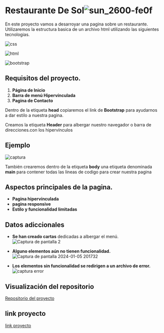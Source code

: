 # Restaurante De Sol![sun_2600-fe0f](https://github.com/AlbertoPueblas/Proyecto-Restaurante/assets/154467649/d3201163-ae72-4a25-8cb2-d5c6c277c5d3)


En este proyecto vamos a desarroyar una pagina sobre un restaurante.
Utilizaremos la estructura basica de un archivo html utilizando las siguientes tecnologias.

![css](https://img.shields.io/badge/CSS3-blue?logo=CSS3)

![html](https://img.shields.io/badge/html5-orange?logo=html5)


![bootstrap](https://img.shields.io/badge/bootstrap-purple?logo=bootstrap)

## Requisitos del proyecto.
1. **Página de Inicio**
2. **Barra de menú Hipervínculada**
3. **Pagina de Contacto**

Dentro de la etiqueta **head** copiaremos el link de **Bootstrap** para ayudarnos a dar estilo a nuestra pagina.

Creamos la etiqueta **Header** para albergar nuestro navegador o barra de direcciones.con los hipervínculos

## Ejemplo

![captura](https://github.com/AlbertoPueblas/Proyecto-Restaurante/assets/154467649/3a891701-08cc-4e2c-a62e-1d8a404e9ee4)

También crearemos dentro de la etiqueta **body** una etiqueta denominada **main** para contener todas las lineas de codigo para crear nuestra pagina

 

## Aspectos principales de la pagina.

* **Pagina hipervínculada**
* **pagina responsive**
* **Estilo y funcionalidad limitadas**

## Datos adiccionales

* **Se han creado cartas** dedicadas a albergar el menú.
![Captura de pantalla 2](https://github.com/AlbertoPueblas/Proyecto-Restaurante/assets/154467649/d3e10d14-2eac-4eac-aa77-84bac5f5d9ba)

* **Alguno elementos aún no tienen funcionalidad.**
![Captura de pantalla 2024-01-05 201732](https://github.com/AlbertoPueblas/Proyecto-Restaurante/assets/154467649/c8bb6a53-f7c7-4c3e-ba02-e8c2a6006433)

* **Los elementos sin funcionalidad se redirigen a un archivo de error.**
![captura error](https://github.com/AlbertoPueblas/Proyecto-Restaurante/assets/154467649/2b0dda19-872a-4a2f-a927-76ac72a4c0b6)

## Visualización del repositorio

[Repositorio del proyecto](https://github.com/AlbertoPueblas/Proyecto-Restaurante)

## link proyecto
[link proyecto](https://albertopueblas.github.io/Proyecto-Restaurante)






